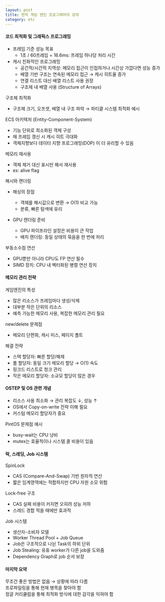 ```yaml
---
layout: post
title: 현직 게임 엔진 프로그래머의 강의
category: etc
---
```


#### 코드 최적화 및 그래픽스 프로그래밍
- 프레임 기준 성능 목표
    - 1초 / 60프레임 = 16.6ms: 프레임 하나당 처리 시간
- 캐시 친화적인 프로그래밍
    - 공간적/시간적 지역성: 메모리 접근이 인접하거나 시간상 가깝다면 성능 증가
    - 배열 기반 구조는 연속된 메모리 접근 → 캐시 히트율 증가
    - 연결 리스트 대신 배열 리스트 사용 권장
    - 구조체 내 배열 사용 (Structure of Arrays)

구조체 최적화
- 구조체 크기, 오프셋, 배열 내 구조 파악 → 파티클 시스템 최적화 예시

ECS 아키텍처 (Entity-Component-System)
- 기능 단위로 최소화된 객체 구성
- 매 프레임 갱신 시 캐시 히트 극대화
- 객체지향보다 데이터 지향 프로그래밍(DOP) 이 더 유리할 수 있음

메모리 재사용
- 객체 제거 대신 표시만 해서 재사용
- ex: alive flag

해시와 랜더링
- 해싱의 장점
    - 객체를 해시값으로 변환 → O(1) 비교 가능
    - 분류, 빠른 탐색에 유리

- GPU 렌더링 준비
    - GPU 파이프라인 설정은 비용이 큰 작업
    - 배치 렌더링: 동일 상태의 묶음을 한 번에 처리

부동소수점 연산
- GPU뿐만 아니라 CPU도 FP 연산 필수
- SIMD 장치: CPU 내 벡터화된 병렬 연산 장치

#### 메모리 관리 전략
게임엔진의 특성
- 많은 리소스가 프레임마다 생성/삭제
- 대부분 작은 단위의 리소스
- 예측 가능한 메모리 사용, 복잡한 메모리 관리 필요

new/delete 문제점
- 메모리 단편화, 캐시 미스, 페이지 폴트

해결 전략
- 스택 할당자: 빠른 할당/해제
- 풀 할당자: 동일 크기 메모리 할당 → O(1) 속도
- 링크드 리스트로 청크 관리
- 작은 메모리 할당자: 소규모 할당이 많은 경우

#### OSTEP 및 OS 관련 개념

- 리소스 사용 최소화 → 관리 복잡도 ↓, 성능 ↑
- OS에서 Copy-on-write 전략 이해 필요
- 커스텀 메모리 할당자가 중요

PintOS 문제점 예시
- busy-wait는 CPU 낭비
- mutex는 효율적이나 시스템 콜 비용이 있음

#### 락, 스레딩, Job 시스템
SpinLock
- CAS (Compare-And-Swap) 기반 원자적 연산
- 짧은 임계영역에는 적합하지만 CPU 자원 소모 위험  

Lock-free 구조
- CAS 실패 비용이 커지면 오히려 성능 저하
- 스레드 경합 적을 때에만 효과적   

Job 시스템
- 생산자-소비자 모델
- Worker Thread Pool + Job Queue
- Job은 구조적으로 나뉜 Task의 하위 단위
- Job Stealing: 유휴 worker가 다른 job을 도와줌
- Dependency Graph로 job 순서 보장

#### 마지막 요약

무조건 좋은 방법은 없음 → 상황에 따라 다름   
프로파일링을 통해 현재 병목을 찾아야 함   
정글 커리큘럼을 통해 최적화 방식에 대한 감각을 익혀야 함   